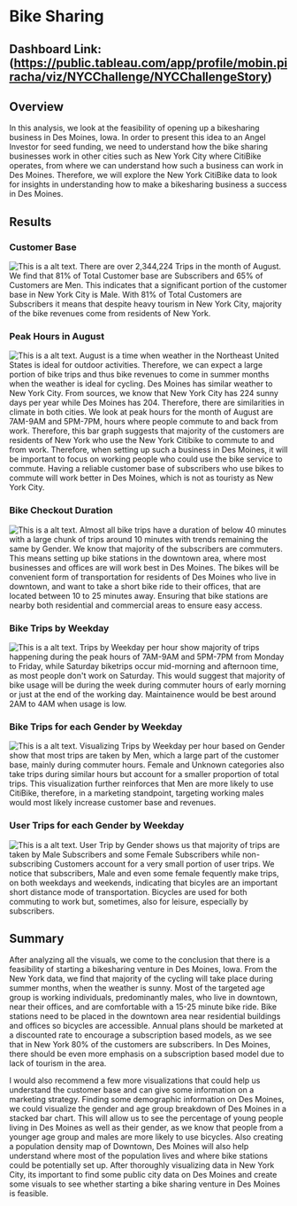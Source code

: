 # Bike Sharing

## Dashboard Link: (https://public.tableau.com/app/profile/mobin.piracha/viz/NYCChallenge/NYCChallengeStory)
## Overview 
In this analysis, we look at the feasibility of opening up a bikesharing business in Des Moines, Iowa. In order to present this idea to an Angel Investor for seed funding, we need to understand how the bike sharing businesses work in other cities such as New York City where CitiBike operates, from where we can understand how such a business can work in Des Moines. Therefore, we will explore the New York CitiBike data to look for insights in understanding how to make a bikesharing business a success in Des Moines. 

## Results 

### Customer Base
![This is a alt text.](/Images/Customer_Base.png)
There are over 2,344,224 Trips in the month of August. We find that 81% of Total Customer base are Subscribers and 65% of Customers are Men. This indicates that a significant portion of the customer base in New York City is Male. With 81% of Total Customers are Subscribers it means that despite heavy tourism in New York City, majority of the bike revenues come from residents of New York. 

### Peak Hours in August
![This is a alt text.](/Images/August_Peak_Hours.png)
August is a time when weather in the Northeast United States is ideal for outdoor activities. Therefore, we can expect a large portion of bike trips and thus bike revenues to come in summer months when the weather is ideal for cycling. Des Moines has similar weather to New York City. From sources, we know that New York City has 224 sunny days per year while Des Moines has 204. Therefore, there are similarities in climate in both cities. We look at peak hours for the month of August are 7AM-9AM and 5PM-7PM, hours where people commute to and back from work. Therefore, this bar graph suggests that majority of the customers are residents of New York who use the New York Citibike to commute to and from work. Therefore, when setting up such a business in Des Moines, it will be important to focus on working people who could use the bike service to commute. Having a reliable customer base of subscribers who use bikes to commute will work better in Des Moines, which is not as touristy as New York City. 

### Bike Checkout Duration
![This is a alt text.](/Images/Checkout_Times.png)
Almost all bike trips have a duration of below 40 minutes with a large chunk of trips around 10 minutes with trends remaining the same by Gender. We know that majority of the subscribers are commuters. This means setting up bike stations in the downtown area, where most businesses and offices are will work best in Des Moines. The bikes will be convenient form of transportation for residents of Des Moines who live in downtown, and want to take a short bike ride to their offices, that are located between 10 to 25 minutes away. Ensuring that bike stations are nearby both residential and commercial areas to ensure easy access. 

### Bike Trips by Weekday
![This is a alt text.](/Images/Trips_Weekday.png)
Trips by Weekday per hour show majority of trips happening during the peak hours of 7AM-9AM and 5PM-7PM from Monday to Friday, while Saturday biketrips occur mid-morning and afternoon time, as most people don't work on Saturday. This would suggest that majority of bike usage will be during the week during commuter hours of early morning or just at the end of the working day. Maintainence would be best around 2AM to 4AM when usage is low. 

### Bike Trips for each Gender by Weekday
![This is a alt text.](Images/Trips_Gender.png)
Visualizing Trips by Weekday per hour based on Gender show that most trips are taken by Men, which a large part of the customer base, mainly during commuter hours. Female and Unknown categories also take trips during similar hours but account for a smaller proportion of total trips. This visualization further reinforces that Men are more likely to use CitiBike, therefore, in a marketing standpoint, targeting working males would most likely increase customer base and revenues. 

### User Trips for each Gender by Weekday
![This is a alt text.](/Images/User_trips.png)
User Trip by Gender shows us that majority of trips are taken by Male Subscribers and some Female Subscribers while non-subscribing Customers account for a very small portion of user trips. We notice that subscribers, Male and even some female fequently make trips, on both weekdays and weekends, indicating that bicyles are an important short distance mode of transportation. Bicycles are used for both commuting to work but, sometimes, also for leisure, especially by subscribers. 

## Summary 
After analyzing all the visuals, we come to the conclusion that there is a feasibility of starting a bikesharing venture in Des Moines, Iowa. From the New York data, we find that majority of the cycling will take place during summer months, when the weather is sunny. Most of the targeted age group is working individuals, predominantly males, who live in downtown, near their offices, and are comfortable with a 15-25 minute bike ride. Bike stations need to be placed in the downtown area near residential buildings and offices so bicycles are accessible. Annual plans should be marketed at a discounted rate to encourage a subscription based models, as we see that in New York 80% of the customers are subscribers. In Des Moines, there should be even more emphasis on a subscription based model due to lack of tourism in the area. 

I would also recommend a few more visualizations that could help us understand the customer base and can give some information on a marketing strategy. Finding some demographic information on Des Moines, we could visualize the gender and age group breakdown of Des Moines in a stacked bar chart. This will allow us to see the percentage of young people living in Des Moines as well as their gender, as we know that people from a younger age group and males are more likely to use bicycles. Also creating a population density map of Downtown, Des Moines will also help understand where most of the population lives and where bike stations could be potentially set up. After thoroughly visualizing data in New York City, its important to find some public city data on Des Moines and create some visuals to see whether starting a bike sharing venture in Des Moines is feasible.

